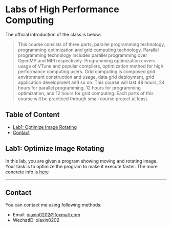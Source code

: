 # Labs of High Performance Computing

The official introduction of the class is below:

>This course consists of three parts, parallel programming technology, programming optimization and grid computing technology. Parallel programming technology includes parallel programming over OpenMP and MPI respectively. Programming optimization covers usage of VTune and popular compilers, optimization method for high performance computing users. Grid computing is composed grid environment construction and usage, data grid deployment, grid application development and so on. This course will last 48 hours, 24 hours for parallel programming, 12 hours for programming optimization, and 12 hours for grid computing. Each parts of this course will be practiced through small course project at least.

## Table of Content

- [Lab1: Optimize Image Rotating](#lab1)
- [Contact](#contact)

## <a name="lab1"></a>Lab1: Optimize Image Rotating

In this lab, you are given a program showing moving and rotating image. Your task is to optimize the program to make it execute faster. The more concrete info is [here](https://github.com/Foristkirito/hpc_lab/tree/master/lab1)

---

## <a name="contact"></a> Contact

You can contact me using following methods:
- Email: xiaxin0202@foxmail.com
- WechatID: xiaxin0202
